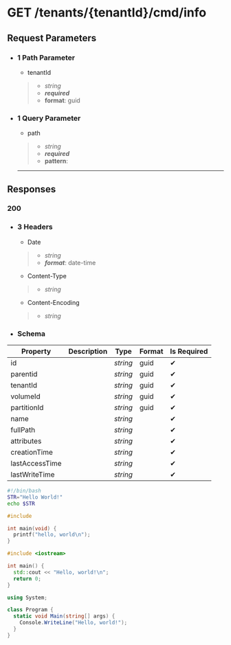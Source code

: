 # **GET**   /tenants/{tenantId}/cmd/info


## Request Parameters
 - ### 1 Path Parameter
   -   tenantId 
    >- _string_
    >- ___required___
    >- __format__: guid
- ### 1 Query Parameter
     -  path
     >- _string_
     >- ___required___
     >- __pattern__:
  ___
## Responses
 ### __200__
 - ### 3 Headers
    - Date
   >- _string_
   >- ___format___: date-time

   - Content-Type
   >- _string_
   - Content-Encoding
   >- _string_
  - ### Schema


| Property | Description | Type | Format | Is Required |
|----------|-------------|------|--------|-------------|
| id       |             |   _string_   |    guid    | ✔           |
|   parentid       |             |    _string_  |    guid    |      ✔       |
|     tenantId     |             |   _string_   |     guid   |      ✔       |
|       volumeId   |             |   _string_   |     guid   |      ✔       |
|    partitionId      |             |    _string_  |    guid    |       ✔      |
|    name      |             |   _string_   |        |         ✔    |
|   fullPath       |             |   _string_   |        |       ✔      |
|    attributes      |             |  _string_    |        |        ✔     |
|      creationTime    |             |   _string_   |        |          ✔   |
|   lastAccessTime       |             |    _string_  |        |          ✔   |
|    lastWriteTime      |             |     _string_ |        |         ✔    |





```Bash tab=
#!/bin/bash
STR="Hello World!"
echo $STR
```

```C tab=
#include 

int main(void) {
  printf("hello, world\n");
}
```

```C++ tab=
#include <iostream>

int main() {
  std::cout << "Hello, world!\n";
  return 0;
}
```

```C# tab=
using System;

class Program {
  static void Main(string[] args) {
    Console.WriteLine("Hello, world!");
  }
}
```